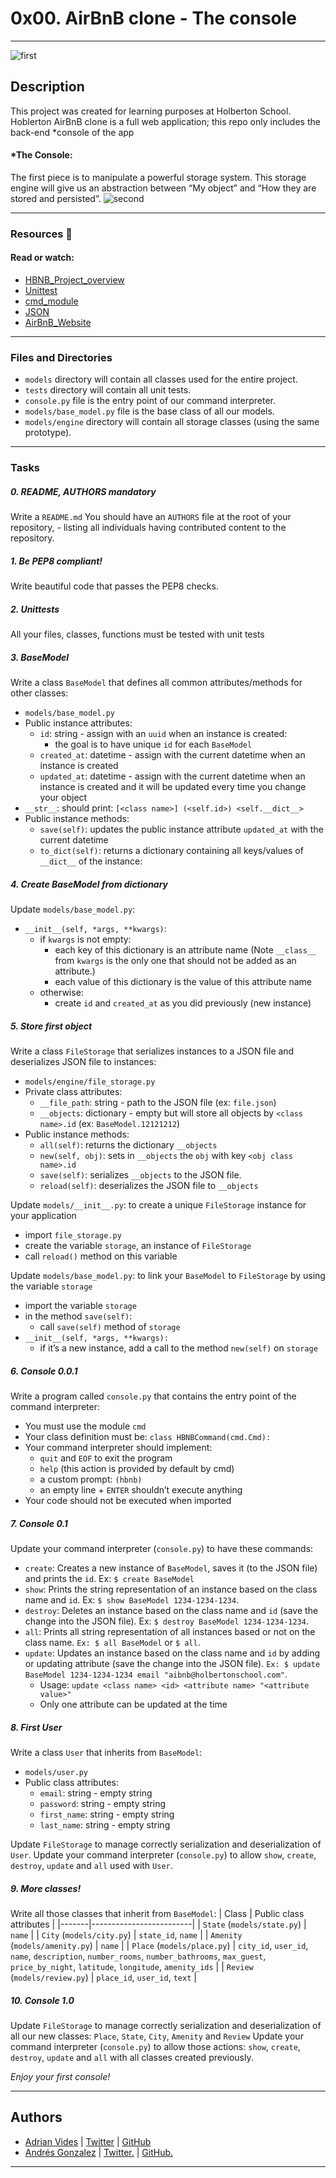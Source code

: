 # 0x00. AirBnB clone - The console 
---
![first](https://camo.githubusercontent.com/59589bd21e8ec09ef94f2d9bb80d36d144bc487fe4737f8b213d005f3273921b/68747470733a2f2f696d6775722e636f6d2f4f696c457358562e706e67)

## Description
This project was created for learning purposes at Holberton School.
Hoblerton AirBnB clone is a full web application; this repo only includes the back-end *console of the app
#### *The Console:
The first piece is to manipulate a powerful storage system. This storage engine will give us an abstraction between “My object” and “How they are stored and persisted”.
![second](https://scontent.fctg1-2.fna.fbcdn.net/v/t1.0-9/151880839_2920562224888119_911837572075069119_o.jpg?_nc_cat=106&ccb=3&_nc_sid=730e14&_nc_ohc=13gKv4FhRqIAX94webt&_nc_ht=scontent.fctg1-2.fna&oh=2e3b461d379ae148d2888bc274d1b4e7&oe=605219EF)

---
### Resources :book:
#### Read or watch:
- [HBNB_Project_overview]
- [Unittest]
- [cmd_module]
- [JSON]
- [AirBnB_Website]
---

### Files and Directories
- ```models``` directory will contain all classes used for the entire project.
- ```tests``` directory will contain all unit tests.
- ```console.py``` file is the entry point of our command interpreter.
- ```models/base_model.py``` file is the base class of all our models.
- ```models/engine``` directory will contain all storage classes (using the same prototype).
---
### Tasks

##### 0. README, AUTHORS mandatory
Write a ```README.md```
You should have an ```AUTHORS``` file at the root of your repository, - listing all individuals having contributed content to the repository.

##### 1. Be PEP8 compliant!
Write beautiful code that passes the PEP8 checks.

##### 2. Unittests
All your files, classes, functions must be tested with unit tests

##### 3. BaseModel
Write a class ```BaseModel``` that defines all common attributes/methods for other classes:
- ```models/base_model.py```
- Public instance attributes:
    - ```id```: string - assign with an ```uuid``` when an instance is created:
        - the goal is to have unique ```id``` for each ```BaseModel```
    - ```created_at```: datetime - assign with the current datetime when an instance is created
    - ```updated_at```: datetime - assign with the current datetime when an instance is created and it will be updated every time you change your object
- ```__str__```: should print: ```[<class name>] (<self.id>) <self.__dict__>```
- Public instance methods:
    - ```save(self)```: updates the public instance attribute ```updated_at``` with the current datetime
    - ```to_dict(self)```: returns a dictionary containing all keys/values of ```__dict__``` of the instance:

##### 4. Create BaseModel from dictionary 
Update ```models/base_model.py```:
- ```__init__(self, *args, **kwargs)```:
    - if ```kwargs``` is not empty:
        - each key of this dictionary is an attribute name (Note ```__class__``` from ```kwargs``` is the only one that should not be added as an attribute.)
        - each value of this dictionary is the value of this attribute name
    - otherwise:
        - create ```id``` and ```created_at``` as you did previously (new instance)

##### 5. Store first object
Write a class ```FileStorage``` that serializes instances to a JSON file and deserializes JSON file to instances:
- ```models/engine/file_storage.py```
- Private class attributes:
    - ```__file_path```: string - path to the JSON file (ex: ```file.json```)
    - ```__objects```: dictionary - empty but will store all objects by ```<class name>.id``` (ex: ```BaseModel.12121212```)
- Public instance methods:
    - ```all(self)```: returns the dictionary ```__objects```
    - ```new(self, obj)```: sets in ```__objects``` the ```obj``` with key ```<obj class name>.id```
    - ```save(self)```: serializes ```__objects``` to the JSON file.
    - ```reload(self)```: deserializes the JSON file to ```__objects```

Update ```models/__init__.py```: to create a unique ```FileStorage``` instance for your application
- import ```file_storage.py```
- create the variable ```storage```, an instance of ```FileStorage```
- call ```reload()``` method on this variable

Update ```models/base_model.py```: to link your ```BaseModel``` to ```FileStorage``` by using the variable ```storage```
- import the variable ```storage```
- in the method ```save(self)```:
    - call ```save(self)``` method of ```storage```
- ```__init__(self, *args, **kwargs):```
    - if it’s a new instance, add a call to the method ```new(self)``` on ```storage```

##### 6. Console 0.0.1
Write a program called ```console.py``` that contains the entry point of the command interpreter:
- You must use the module ```cmd```
- Your class definition must be: ```class HBNBCommand(cmd.Cmd):```
- Your command interpreter should implement:
    - ```quit``` and ```EOF``` to exit the program
    - ```help``` (this action is provided by default by cmd)
    - a custom prompt: ```(hbnb)```
    - an empty line + ```ENTER``` shouldn’t execute anything
- Your code should not be executed when imported

##### 7. Console 0.1 
Update your command interpreter (```console.py```) to have these commands:
- ```create```: Creates a new instance of ```BaseModel```, saves it (to the JSON file) and prints the ```id```. Ex: ```$ create BaseModel```
- ```show```: Prints the string representation of an instance based on the class name and ```id```. Ex: ```$ show BaseModel 1234-1234-1234```.
- ```destroy```: Deletes an instance based on the class name and ```id``` (save the change into the JSON file). Ex: ```$ destroy BaseModel 1234-1234-1234```.
- ```all```: Prints all string representation of all instances based or not on the class name. ```Ex: $ all BaseModel``` or ```$ all```.
- ```update```: Updates an instance based on the class name and ```id``` by adding or updating attribute (save the change into the JSON file). ```Ex: $ update BaseModel 1234-1234-1234 email "aibnb@holbertonschool.com"```.
    - Usage: ```update <class name> <id> <attribute name> "<attribute value>"```
    - Only one attribute can be updated at the time

##### 8. First User
Write a class ```User``` that inherits from ```BaseModel```:
- ```models/user.py```
- Public class attributes:
    - ```email```: string - empty string
    - ```password```: string - empty string
    - ```first_name```: string - empty string
    - ```last_name```: string - empty string

Update ```FileStorage``` to manage correctly serialization and deserialization of ```User```.
Update your command interpreter (```console.py```) to allow ```show```, ```create```, ```destroy```, ```update``` and ```all``` used with ```User```.

##### 9. More classes!
Write all those classes that inherit from ```BaseModel```:
| Class | Public class attributes |
|-------|-------------------------|
| ```State``` (```models/state.py```) | ```name``` |
| ```City``` (```models/city.py```) | ```state_id```, ```name``` |
| ```Amenity``` (```models/amenity.py```) | ```name``` |
| ```Place``` (```models/place.py```) | ```city_id```, ```user_id```, ```name```, ```description```, ```number_rooms```, ```number_bathrooms```, ```max_guest```, ```price_by_night```, ```latitude```, ```longitude```, ```amenity_ids``` |
| ```Review``` (```models/review.py```) | ```place_id```, ```user_id```, ```text``` |

##### 10. Console 1.0 
Update ```FileStorage``` to manage correctly serialization and deserialization of all our new classes: ```Place```, ```State```, ```City```, ```Amenity``` and ```Review```
Update your command interpreter (```console.py```) to allow those actions: ```show```, ```create```, ```destroy```, ```update``` and ```all``` with all
classes created previously.

_*Enjoy your first console!*_

---

## Authors
- [Adrian Vides] | [Twitter] | [GitHub]
- [Andrés Gonzalez] | [Twitter.] | [GitHub.]



[HBNB_Project_overview]: <https://youtu.be/E12Xc3H2xqo>
[Unittest]: <https://docs.python.org/3.4/library/unittest.html#module-unittest>
[cmd_module]: <https://docs.python.org/3.4/library/cmd.html>
[AirBnB_Website]: <https://intranet.hbtn.io/rltoken/FrRTcvuF5L9wWDzFE9k01A>
[JSON]: <https://docs.python.org/3.4/library/json.html>

---

[GitHub]: <https://github.com/AdrianVides56>
[Twitter]: <https://twitter.com/termi56661>
[Adrian Vides]: <https://www.linkedin.com/in/adrian-felipe-vides-jimenez-a201401b7> 
[GitHub.]: <https://github.com/andresgfranco>
[Twitter.]: <https://twitter.com/andresgfranco>
[Andrés Gonzalez]: <https://www.linkedin.com/in/andresgfranco>

